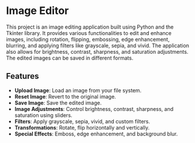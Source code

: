 # Image Editor

This project is an image editing application built using Python and the Tkinter library. It provides various functionalities to edit and enhance images, including rotation, flipping, embossing, edge enhancement, blurring, and applying filters like grayscale, sepia, and vivid. The application also allows for brightness, contrast, sharpness, and saturation adjustments. The edited images can be saved in different formats.

## Features

- **Upload Image**: Load an image from your file system.
- **Reset Image**: Revert to the original image.
- **Save Image**: Save the edited image.
- **Image Adjustments**: Control brightness, contrast, sharpness, and saturation using sliders.
- **Filters**: Apply grayscale, sepia, vivid, and custom filters.
- **Transformations**: Rotate, flip horizontally and vertically.
- **Special Effects**: Emboss, edge enhancement, and background blur.
